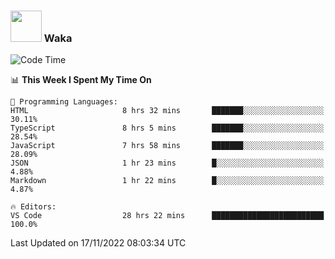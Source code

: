 ### <img src="https://media.giphy.com/media/VgCDAzcKvsR6OM0uWg/giphy.gif" width="50"> Waka

  <!--START_SECTION:waka-->
![Code Time](http://img.shields.io/badge/Code%20Time-1%2C086%20hrs%2047%20mins-blue)

📊 **This Week I Spent My Time On** 

```text
💬 Programming Languages: 
HTML                     8 hrs 32 mins       ███████░░░░░░░░░░░░░░░░░░   30.11% 
TypeScript               8 hrs 5 mins        ███████░░░░░░░░░░░░░░░░░░   28.54% 
JavaScript               7 hrs 58 mins       ███████░░░░░░░░░░░░░░░░░░   28.09% 
JSON                     1 hr 23 mins        █░░░░░░░░░░░░░░░░░░░░░░░░   4.88% 
Markdown                 1 hr 22 mins        █░░░░░░░░░░░░░░░░░░░░░░░░   4.87%

🔥 Editors: 
VS Code                  28 hrs 22 mins      █████████████████████████   100.0%

```


 Last Updated on 17/11/2022 08:03:34 UTC
<!--END_SECTION:waka-->
